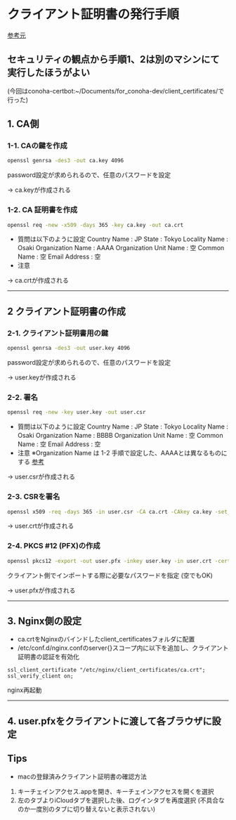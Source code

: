# クライアント証明書の発行手順
[参考元](https://qiita.com/tarosaiba/items/9fa3320b633e0f5e87b5)

## セキュリティの観点から手順1、2は別のマシンにて実行したほうがよい 
(今回はconoha-certbot:~/Documents/for_conoha-dev/client_certificates/で行った)

## 1. CA側
### 1-1. CAの鍵を作成
```sh
openssl genrsa -des3 -out ca.key 4096
```
password設定が求められるので、任意のパスワードを設定

→ ca.keyが作成される


### 1-2. CA 証明書を作成
```sh
openssl req -new -x509 -days 365 -key ca.key -out ca.crt
```
- 質問は以下のように設定
Country Name : JP
State : Tokyo
Locality Name : Osaki
Organization Name : AAAA
Organization Unit Name : 空
Common Name : 空
Email Address : 空
- 注意

→ ca.crtが作成される

---

## 2 クライアント証明書の作成
### 2-1. クライアント証明書用の鍵
```sh
openssl genrsa -des3 -out user.key 4096
```
password設定が求められるので、任意のパスワードを設定

→ user.keyが作成される


### 2-2. 署名
```sh
openssl req -new -key user.key -out user.csr
```
- 質問は以下のように設定
Country Name : JP
State : Tokyo
Locality Name : Osaki
Organization Name : BBBB
Organization Unit Name : 空
Common Name : 空
Email Address : 空
- 注意
※Organization Name は 1-2 手順で設定した、AAAAとは異なるものにする [参考](https://stackoverflow.com/questions/45628601/client-authentication-using-self-signed-ssl-certificate-for-nginx)

→ user.csrが作成される


### 2-3. CSRを署名
```sh
openssl x509 -req -days 365 -in user.csr -CA ca.crt -CAkey ca.key -set_serial 01 -out user.crt
```

→ user.crtが作成される


### 2-4. PKCS #12 (PFX)の作成
```sh
openssl pkcs12 -export -out user.pfx -inkey user.key -in user.crt -certfile ca.crt
```
クライアント側でインポートする際に必要なパスワードを指定 (空でもOK)

→ user.pfxが作成される

---

## 3. Nginx側の設定
- ca.crtをNginxのバインドしたclient_certificatesフォルダに配置
- /etc/conf.d/nginx.confのserver{}スコープ内に以下を追加し、クライアント証明書の認証を有効化
```
ssl_client_certificate "/etc/nginx/client_certificates/ca.crt";
ssl_verify_client on;
```
nginx再起動

---

## 4. user.pfxをクライアントに渡して各ブラウザに設定


## Tips
- macの登録済みクライアント証明書の確認方法
1. キーチェインアクセス.appを開き、キーチェインアクセスを開くを選択
2. 左のタブよりiCloudタブを選択した後、ログインタブを再度選択 (不具合なのか一度別のタブに切り替えないと表示されない)

